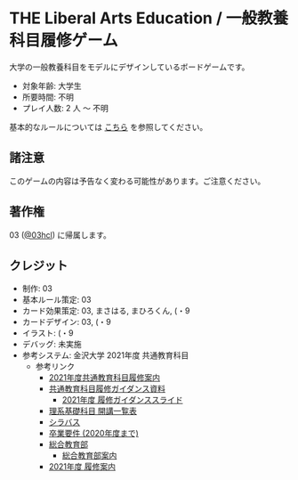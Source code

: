 # THE Liberal Arts Education / 一般教養科目履修ゲーム

大学の一般教養科目をモデルにデザインしているボードゲームです。

- 対象年齢: 大学生
- 所要時間: 不明
- プレイ人数: 2 人 ～ 不明

基本的なルールについては [こちら](./rule.md) を参照してください。

## 諸注意

このゲームの内容は予告なく変わる可能性があります。ご注意ください。

## 著作権

03 ([@03hcl](https://twitter.com/03hcl)) に帰属します。

## クレジット

- 制作: 03
- 基本ルール策定: 03
- カード効果策定: 03, まさはる, まひろくん, (・9
- カードデザイン: 03, (・9
- イラスト: (・9
- デバッグ: 未実施
- 参考システム: 金沢大学 2021年度 共通教育科目
  - 参考リンク
    - [2021年度共通教育科目履修案内](https://ilas.w3.kanazawa-u.ac.jp/ebook/2021/)
    - [共通教育科目履修ガイダンス資料](https://ilas.w3.kanazawa-u.ac.jp/students/beginners/preparation_video/)
      - [2021年度 履修ガイダンススライド](https://ilas.w3.kanazawa-u.ac.jp/wp-content/uploads/2021_guidance_slide.pdf)
    - [理系基礎科目 開講一覧表](https://ilas.w3.kanazawa-u.ac.jp/students/subject/%ef%bc%8d%ef%bc%8d%e5%9f%ba%e7%a4%8e%e7%a7%91%e7%9b%ae/attachment/2021-290x300/)
    - [シラバス](https://eduweb.sta.kanazawa-u.ac.jp/portal/Public/Syllabus/SearchMain.aspx)
    - [卒業要件 (2020年度まで)](https://www.kanazawa-u.ac.jp/education/educational/gak_menu013)
    - [総合教育部](https://ilas.w3.kanazawa-u.ac.jp/students/%E7%B7%8F%E5%90%88%E6%95%99%E8%82%B2%E9%83%A8/)
      - [総合教育部案内](https://ilas.w3.kanazawa-u.ac.jp/wp-content/uploads/R03_annai.pdf)
    - [2021年度 履修案内](https://ilas.w3.kanazawa-u.ac.jp/wp-content/uploads/risyu_annai_2021.pdf)
